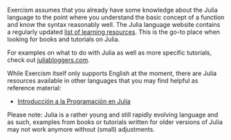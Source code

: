 Exercism assumes that you already have some knowledge about the Julia language to the point where you understand the basic concept of a function and know the syntax reasonably well. The Julia language website contains a regularly updated [list of learning resources](https://julialang.org/learning/). This is the go-to place when looking for books and tutorials on Julia.

For examples on what to do with Julia as well as more specific tutorials, check out [juliabloggers.com](https://www.juliabloggers.com/).

While Exercism itself only supports English at the moment, there are Julia resources available in other languages that you may find helpful as reference material:

- [Introducción a la Programación en Julia](https://introajulia.org/)

Please note: Julia is a rather young and still rapidly evolving language and as such, examples from books or tutorials written for older versions of Julia may not work anymore without (small) adjustments.
